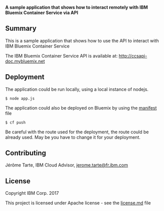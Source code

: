 **A sample application that shows how to interact remotely with IBM Bluemix Container Service via API**

## Summary

This is a sample application that shows how to use the API to interact with IBM Bluemix Container Service

The IBM Bluemix Container Service API is available at: http://ccsapi-doc.mybluemix.net

## Deployment

The application could be run locally, using a local instance of nodejs.

    $ node app.js

The application could also be deployed on Bluemix by using the [manifest](./manifest.yml) file

    $ cf push

Be careful with the route used for the deployment, the route could be already used. May be you have to change it for your deployment. 

## Contributing

Jérôme Tarte, IBM Cloud Advisor, jerome.tarte@fr.ibm.com

## License

Copyright IBM Corp. 2017

This project is licensed under Apache license - see the [license.md](./license.md) file
